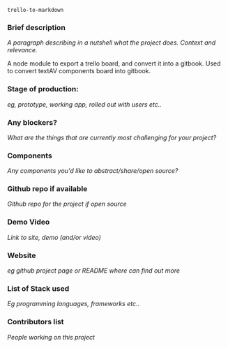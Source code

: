 `trello-to-markdown`

### Brief description 
*A paragraph describing in a nutshell what the project does. Context and relevance.*

A node module to export a trello board, and convert it into a gitbook. 
Used to convert textAV components board into gitbook.

### Stage of production: 
*eg, prototype, working app, rolled out with users etc..*

### Any blockers? 
*What are the things that are currently most challenging for your project?*

### Components 
*Any components you'd like to abstract/share/open source?*

### Github repo if available
*Github repo for the project if open source*

### Demo Video 
*Link to site, demo (and/or video)*

### Website 
*eg github project page or README where can find out more*

### List of Stack used 
*Eg programming languages, frameworks etc..*

### Contributors list 
*People working on this project*